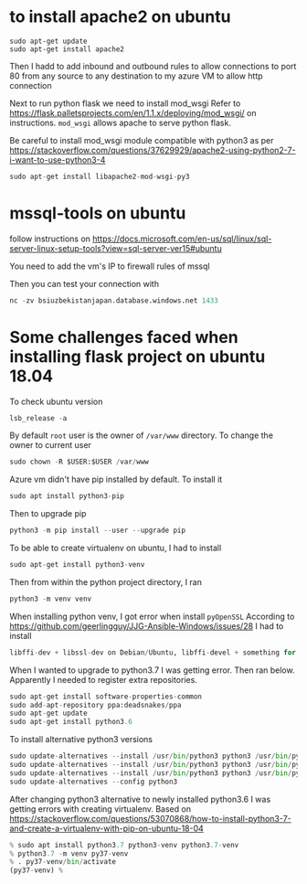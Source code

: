 # to install apache2 on ubuntu

```
sudo apt-get update
sudo apt-get install apache2
```

Then I hadd to add inbound and outbound rules to allow connections
to port 80 from any source to any destination to my azure 
VM to allow http connection

Next to run python flask we need to install mod_wsgi
Refer to https://flask.palletsprojects.com/en/1.1.x/deploying/mod_wsgi/
on instructions. ```mod_wsgi``` allows apache to serve python flask.

Be careful to install mod_wsgi module compatible with python3 as per https://stackoverflow.com/questions/37629929/apache2-using-python2-7-i-want-to-use-python3-4
```python
sudo apt-get install libapache2-mod-wsgi-py3
```

# mssql-tools on ubuntu
follow instructions on https://docs.microsoft.com/en-us/sql/linux/sql-server-linux-setup-tools?view=sql-server-ver15#ubuntu

You need to add the vm's IP to firewall rules of mssql

Then you can test your connection with 
```python
nc -zv bsiuzbekistanjapan.database.windows.net 1433
```

# Some challenges faced when installing flask project on ubuntu 18.04
To check ubuntu version

```python
lsb_release -a
```

By default ```root``` user is the owner of ```/var/www``` directory.
To change the owner to current user
```python
sudo chown -R $USER:$USER /var/www
```

Azure vm didn't have pip installed by default. To install it
```python
sudo apt install python3-pip
```

Then to upgrade pip
```python
python3 -m pip install --user --upgrade pip
```

To be able to create virtualenv on ubuntu, I had to install
```python
sudo apt-get install python3-venv
```

Then from within the python project directory, I ran
```python
python3 -m venv venv
```

When installing python venv, I got error when install ```pyOpenSSL```
According to https://github.com/geerlingguy/JJG-Ansible-Windows/issues/28 I had to install
```python
libffi-dev + libssl-dev on Debian/Ubuntu, libffi-devel + something for openssl dev package on
```

When I wanted to upgrade to python3.7 I was getting error.
Then ran below. Apparently I needed to register extra repositories.
```python
sudo apt-get install software-properties-common
sudo add-apt-repository ppa:deadsnakes/ppa 
sudo apt-get update
sudo apt-get install python3.6
```

To install alternative python3 versions
```python
sudo update-alternatives --install /usr/bin/python3 python3 /usr/bin/python3.5 1
sudo update-alternatives --install /usr/bin/python3 python3 /usr/bin/python3.6 2
sudo update-alternatives --install /usr/bin/python3 python3 /usr/bin/python3.7 3
sudo update-alternatives --config python3
```


After changing python3 alternative to newly installed python3.6
I was getting errors with creating virtualenv.
Based on https://stackoverflow.com/questions/53070868/how-to-install-python3-7-and-create-a-virtualenv-with-pip-on-ubuntu-18-04
```python
% sudo apt install python3.7 python3-venv python3.7-venv
% python3.7 -m venv py37-venv
% . py37-venv/bin/activate
(py37-venv) % 
```